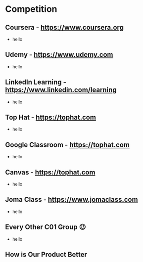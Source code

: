 
# Competition

## Coursera - https://www.coursera.org
* hello

## Udemy - https://www.udemy.com
* hello

## LinkedIn Learning - https://www.linkedin.com/learning
* hello

## Top Hat - https://tophat.com
* hello

## Google Classroom - https://tophat.com
* hello

## Canvas - https://tophat.com
* hello

## Joma Class - https://www.jomaclass.com
* hello

## Every Other C01 Group :wink:
* hello

## How is Our Product Better
